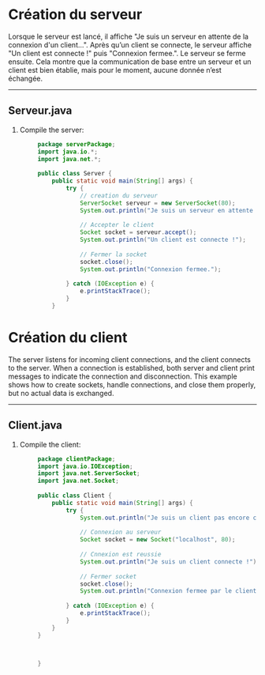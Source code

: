 # Création du serveur

Lorsque le serveur est lancé, il affiche "Je suis un serveur en attente de la connexion d'un client...".
Après qu’un client se connecte, le serveur affiche "Un client est connecte !" puis "Connexion fermee.".
Le serveur se ferme ensuite. Cela montre que la communication de base entre un serveur et un client est bien établie, mais pour le moment, aucune donnée n’est échangée.

---

## Serveur.java

1. Compile the server:

   ```java
        package serverPackage;
        import java.io.*;
        import java.net.*;
        
        public class Server {
            public static void main(String[] args) {
                try {
                    // creation du serveur
                    ServerSocket serveur = new ServerSocket(80);
                    System.out.println("Je suis un serveur en attente de la connexion d'un client...");
        
                    // Accepter le client
                    Socket socket = serveur.accept(); 
                    System.out.println("Un client est connecte !");
        
                    // Fermer la socket
                    socket.close();
                    System.out.println("Connexion fermee.");
        
                } catch (IOException e) {
                    e.printStackTrace();
                }
            }
# Création du client

The server listens for incoming client connections, and the client connects to the server. When a connection is established,
both server and client print messages to indicate the connection and disconnection. This example shows how to create sockets,
handle connections, and close them properly, but no actual data is exchanged.

---

## Client.java

1. Compile the client:

   ```java
        package clientPackage;
        import java.io.IOException;
        import java.net.ServerSocket;
        import java.net.Socket;
        
        public class Client {
        	public static void main(String[] args) {
                try {
                    System.out.println("Je suis un client pas encore connecte…");
        
                    // Connexion au serveur
                    Socket socket = new Socket("localhost", 80);
        
                    // Cnnexion est reussie
                    System.out.println("Je suis un client connecte !");
        
                    // Fermer socket
                    socket.close();
                    System.out.println("Connexion fermee par le client.");
        
                } catch (IOException e) {
                    e.printStackTrace();
                }
            }
        }



        }

